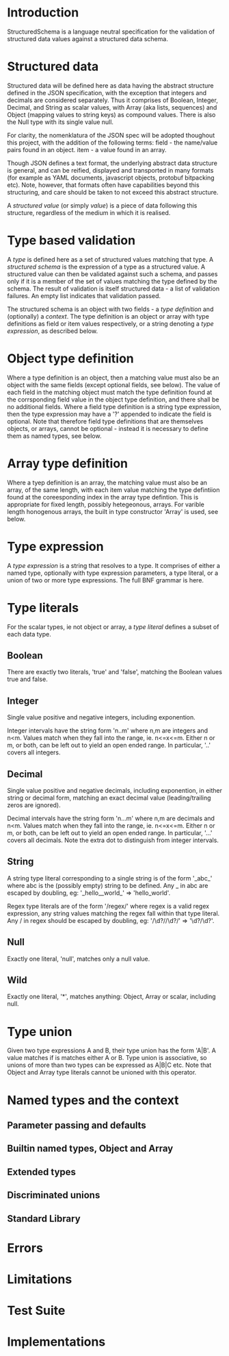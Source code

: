# Introduction

StructuredSchema is a language neutral specification for the validation of structured data values against a structured data schema.

# Structured data

Structured data will be defined here as data having the abstract structure defined in the JSON specification, with the exception that integers and decimals are considered separately. Thus it comprises of Boolean, Integer, Decimal, and String as scalar values, with Array (aka lists, sequences) and Object (mapping values to string keys) as compound values. There is also the Null type with its single value null.

For clarity, the nomenklatura of the JSON spec will be adopted thoughout this project, with the addition of the following terms:
field - the name/value pairs found in an object.
item - a value found in an array.

Though JSON defines a text format, the underlying abstract data structure is general, and can be reified, displayed and transported in many formats (for example as YAML documents, javascript objects, protobuf bitpacking etc). Note, however, that formats often have capabilities beyond this structuring, and care should be taken to not exceed this abstract structure. 

A *structured value* (or simply *value*) is a piece of data following this structure, regardless of the medium in which it is realised.

# Type based validation

A *type* is defined here as a set of structured values matching that type. A *structured schema* is the expression of a type as a structured value. A structured value can then be validated against such a schema, and passes only if it is a member of the set of values matching the type defined by the schema. The result of validation is itself structured data - a list of validation failures. An empty list indicates that validation passed.

The structured schema is an object with two fields - a *type definition* and (optionally) a *context*. The type definition is an object or array with type definitions as field or item values respectively, or a string denoting a *type expression*, as described below.

# Object type definition

Where a type definition is an object, then a matching value must also be an object with the same fields (except optional fields, see below). The value of each field in the matching object must match the type definition found at the corrsponding field value in the object type definition, and there shall be no additional fields. Where a field type definition is a string type expression, then the type expression may have a '?' appended to indicate the field is optional. Note that therefore field type definitions that are themselves objects, or arrays, cannot be optional - instead it is necessary to define them as named types, see below.

# Array type definition

Where a tyep definition is an array, the matching value must also be an array, of the same length, with each item value matching the type defintiion found at the coreesponding index in the array type defintion. This is appropriate for fixed length, possibly hetegeonous, arrays. For varible length honogenous arrays, the built in type constructor 'Array' is used, see below.


# Type expression

A *type expression* is a string that resolves to a type. It comprises of either a named type, optionally with type expression parameters, a type literal, or a union of two or more type expressions. The full BNF grammar is here. 

# Type literals

For the scalar types, ie not object or array, a *type literal* defines a subset of each data type.

## Boolean

There are exactly two literals, 'true' and 'false', matching the Boolean values true and false. 

## Integer

Single value positive and negative integers, including exponention.

Integer intervals have the string form 'n..m' where n,m are integers and n<m. Values match when they fall into the range, ie. n<=x<=m. Either n or m, or both, can be left out to yield an open ended range. In particular, '..' covers all integers.

## Decimal

Single value positive and negative decimals, including exponention, in either string or decimal form, matching an exact decimal value (leading/trailing zeros are ignored). 

Decimal intervals have the string form 'n...m' where n,m are decimals and n<m. Values match when they fall into the range, ie. n<=x<=m. Either n or m, or both, can be left out to yield an open ended range. In particular, '...' covers all decimals. Note the extra dot to distinguish from integer intervals.

## String

A string type literal corresponding to a single string is of the form '\_abc\_' where abc is the (possibly empty) string to be defined. Any \_ in abc are escaped by doubling, eg: '\_hello\_\_world\_' => 'hello\_world'.

Regex type literals are of the form '/regex/' where regex is a valid regex expression, any string values matching the regex fall within that type literal. Any / in regex should be escaped by doubling, eg: '/\d?//\d?/' => '\d?/\d?'.

## Null

Exactly one literal, 'null', matches only a null value.

## Wild

Exactly one literal, '*', matches anything: Object, Array or scalar, including null.

# Type union

Given two type expressions A and B, their type union has the form 'A|B'. A value matches if is matches either A or B. Type union is associative, so unions of more than two types can be expressed as A|B|C etc. Note that Object and Array type literals cannot be unioned with this operator.

# Named types and the context

## Parameter passing and defaults

## Builtin named types, Object and Array

## Extended types

## Discriminated unions 

## Standard Library

# Errors

# Limitations

# Test Suite

# Implementations


